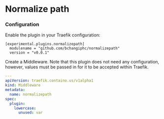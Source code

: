 # Normalize path

### Configuration

Enable the plugin in your Traefik configuration:

```
[experimental.plugins.normalizepath]
  modulename = "github.com/bchangiphc/normalizepath"
  version = "v0.0.1"
```

Create a Middleware. Note that this plugin does not need any configuration, however, values must be passed in for it to be accepted within Traefik.

```yaml
---
apiVersion: traefik.containo.us/v1alpha1
kind: Middleware
metadata:
  name: normalizepath
spec:
  plugin:
    lowercase:
      unused: var
```
